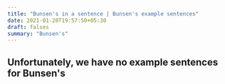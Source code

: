 ```yaml
---
title: "Bunsen's in a sentence | Bunsen's example sentences"
date: 2021-01-20T19:57:50+05:30
draft: falses
summary: "Bunsen's"
---
```

## Unfortunately, we have no example sentences for Bunsen's                 

